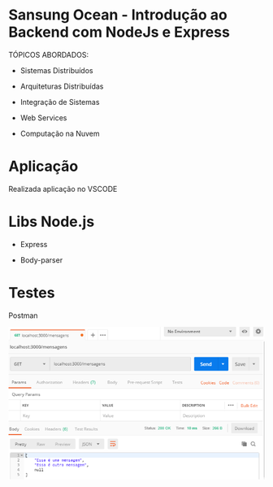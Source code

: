 # Sansung Ocean - Introdução ao Backend com NodeJs e Express

TÓPICOS ABORDADOS:

- Sistemas Distribuídos

- Arquiteturas Distribuídas

- Integração de Sistemas

- Web Services

- Computação na Nuvem

# Aplicação 

Realizada aplicação no VSCODE 

# Libs Node.js

- Express

- Body-parser

# Testes

Postman 

![imagem que ilustra o teste GET no postman.](./Postman/get.png)
